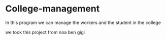 # College-management
In this program we can manage the workers and the student in the college

we took this project from noa ben gigi
